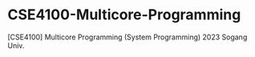 # CSE4100-Multicore-Programming
[CSE4100] Multicore Programming (System Programming)
2023 Sogang Univ.
